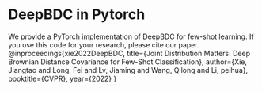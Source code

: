 # DeepBDC in Pytorch
We provide a PyTorch implementation of DeepBDC for few-shot learning. If you use this code for your research, please cite our paper.
@inproceedings{xie2022DeepBDC,
  title={Joint Distribution Matters: Deep Brownian Distance Covariance for Few-Shot Classification},
  author={Xie, Jiangtao and Long, Fei and Lv, Jiaming and Wang, Qilong and Li, peihua},
  booktitle={CVPR},
  year={2022}
}
